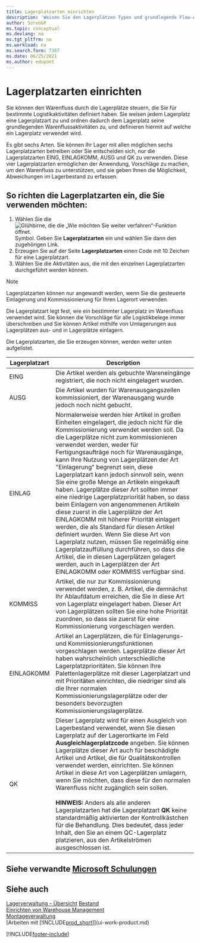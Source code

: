 ```yaml
---
title: Lagerplatzarten einrichten
description: 'Weisen Sie den Lagerplätzen Typen und grundlegende Flow-Aktivitäten zu und definieren Sie damit die Art und Weise, wie die Lagerplätze für bestimmte Lageraktivitäten verwendet werden.'
author: SorenGP
ms.topic: conceptual
ms.devlang: na
ms.tgt_pltfrm: na
ms.workload: na
ms.search.form: 7367
ms.date: 06/25/2021
ms.author: edupont
---
```

# <a name="set-up-bin-types" />Lagerplatzarten einrichten

Sie können den Warenfluss durch die Lagerplätze steuern, die Sie für bestimmte Logistikaktivitäten definiert haben. Sie weisen jedem Lagerplatz eine Lagerplatzart zu und ordnen dadurch dem Lagerplatz seine grundlegenden Warenflussaktivitäten zu, und definieren hiermit auf welche ein Lagerplatz verwendet wird.  

Es gibt sechs Arten. Sie können Ihr Lager mit allen möglichen sechs Lagerplatzarten betreiben oder Sie entscheiden sich, nur die Lagerplatzarten EING, EINLAGKOMM, AUSG und QK zu verwenden. Diese vier Lagerplatzarten ermöglichen der Anwendung, Vorschläge zu machen, um den Warenfluss zu unterstützen, und sie geben Ihnen die Möglichkeit, Abweichungen im Lagerbestand zu erfassen.  

## <a name="to-set-up-the-bin-types-you-want-to-use" />So richten die Lagerplatzarten ein, die Sie verwenden möchten:

1.  Wählen Sie die ![Glühbirne, die die „Wie möchten Sie weiter verfahren“-Funktion öffnet.](media/ui-search/search_small.png "Wie möchten Sie weiter verfahren?") Symbol. Geben Sie **Lagerplatzarten** ein und wählen Sie dann den zugehörigen Link.  
2.  Erzeugen Sie auf der Seite **Lagerplatzarten** einen Code mit 10 Zeichen für eine Lagerplatzart.  
3.  Wählen Sie die Aktivitäten aus, die mit den einzelnen Lagerplatzarten durchgeführt werden können.  

> [!NOTE]  
>  Lagerplatzarten können nur angewandt werden, wenn Sie die gesteuerte Einlagerung und Kommissionierung für Ihren Lagerort verwenden.  

Die Lagerplatzart legt fest, wie ein bestimmter Lagerplatz im Warenfluss verwendet wird. Sie können die Vorschläge für alle Logistikbelege immer überschreiben und Sie können Artikel mithilfe von Umlagerungen aus Lagerplätzen aus- und in Lagerplätze einlagern.  

Die Lagerplatzarten, die Sie erzeugen können, werden weiter unten aufgelistet.  

|Lagerplatzart|Description|  
|------------------|---------------------------------------|  
|EING|Die Artikel werden als gebuchte Wareneingänge registriert, die noch nicht eingelagert wurden.|  
|AUSG|Die Artikel wurden für Warenausgangszeilen kommissioniert, der Warenausgang wurde jedoch noch nicht gebucht.|  
|EINLAG|Normalerweise werden hier Artikel in großen Einheiten eingelagert, die jedoch nicht für die Kommissionierung verwendet werden soll. Da die Lagerplätze nicht zum kommissionieren verwendet werden, weder für Fertigungsaufträge noch für Warenausgänge, kann Ihre Nutzung von Lagerplätzen der Art "Einlagerung" begrenzt sein, diese Lagerplatzart kann jedoch sinnvoll sein, wenn Sie eine große Menge an Artikeln eingekauft haben. Lagerplätze dieser Art sollten immer eine niedrige Lagerplatzpriorität haben, so dass beim Einlagern von angenommenen Artikeln diese zuerst in die Lagerplätze der Art EINLAGKOMM mit höherer Priorität einlagert werden, die als Standard für diesen Artikel definiert wurden. Wenn Sie diese Art von Lagerplatz nutzen, müssen Sie regelmäßig eine Lagerplatzauffüllung durchführen, so dass die Artikel, die in diesen Lagerplätzen gelagert werden, auch in Lagerplätzen der Art EINLAGKOMM oder KOMMISS verfügbar sind.|  
|KOMMISS|Artikel, die nur zur Kommissionierung verwendet werden, z. B. Artikel, die demnächst Ihr Ablaufdatum erreichen, die Sie in diese Art von Lagerplatz eingelagert haben. Dieser Art von Lagerplätzen sollten Sie eine hohe Priorität zuordnen, so dass sie zuerst für eine Kommissionierung vorgeschlagen werden.|  
|EINLAGKOMM|Artikel an Lagerplätzen, die für Einlagerungs- und Kommissionierungsfunktionen vorgeschlagen werden. Lagerplätze dieser Art haben wahrscheinlich unterschiedliche Lagerplatzprioritäten. Sie können Ihre Palettenlagerplätze mit dieser Lagerplatzart und mit Prioritäten einrichten, die niedriger sind als die Ihrer normalen Kommissionierungslagerplätze oder der besonders bevorzugten Kommissionierungslagerplätze.|  
|QK|Dieser Lagerplatz wird für einen Ausgleich von Lagerbestand verwendet, wenn Sie diesen Lagerplatz auf der Lagerortkarte im Feld **Ausgleichlagerplatzcode** angeben. Sie können Lagerplätze dieser Art auch für beschädigte Artikel und Artikel, die für Qualitätskontrollen verwendet werden, einrichten. Sie können Artikel in diese Art von Lagerplätzen umlagern, wenn Sie möchten, dass diese für den normalen Warenfluss nicht zugänglich sein sollen.<br /><br /> **HINWEIS:** Anders als alle anderen Lagerplatzarten hat die Lagerplatzart **QK** keine standardmäßig aktivierten der Kontrollkästchen für die Behandlung. Dies bedeutet, dass jeder Inhalt, den Sie an einem QC-Lagerplatz platzieren, aus den Artikelströmen ausgeschlossen ist.|  

## <a name="see-related-microsoft-training" />Siehe verwandte [Microsoft Schulungen](/training/modules/set-up-zones-bins/)

## <a name="see-also" />Siehe auch

[Lagerverwaltung – Übersicht](design-details-warehouse-management.md)
[Bestand](inventory-manage-inventory.md)  
[Einrichten von Warehouse Management](warehouse-setup-warehouse.md)  
[Montageverwaltung](assembly-assemble-items.md)  
[Arbeiten mit [!INCLUDE[prod_short](includes/prod_short.md)]](ui-work-product.md)


[!INCLUDE[footer-include](includes/footer-banner.md)]
